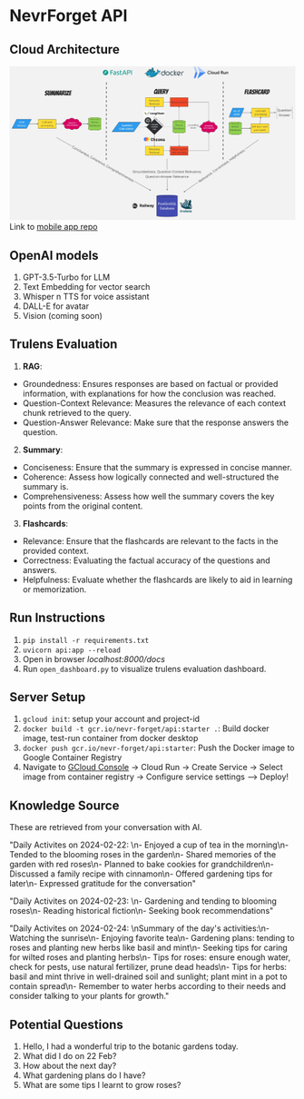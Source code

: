 # NevrForget API

## Cloud Architecture
![system design](https://github.com/Louisljz/NevrForget-api/blob/main/docs/cloud-architecture.jpg)
Link to [mobile app repo](https://github.com/jacdevv/nvr_forget) 

## OpenAI models
1. GPT-3.5-Turbo for LLM
2. Text Embedding for vector search
3. Whisper n TTS for voice assistant
4. DALL-E for avatar
5. Vision (coming soon)

## Trulens Evaluation
1. **RAG**:

- Groundedness: Ensures responses are based on factual or provided information, with explanations for how the conclusion was reached.
- Question-Context Relevance: Measures the relevance of each context chunk retrieved to the query.
- Question-Answer Relevance: Make sure that the response answers the question.

2. **Summary**:

- Conciseness: Ensure that the summary is expressed in concise manner.
- Coherence: Assess how logically connected and well-structured the summary is.
- Comprehensiveness: Assess how well the summary covers the key points from the original content.

3. **Flashcards**:

- Relevance: Ensure that the flashcards are relevant to the facts in the provided context.
- Correctness: Evaluating the factual accuracy of the questions and answers.
- Helpfulness: Evaluate whether the flashcards are likely to aid in learning or memorization.

## Run Instructions
1. `pip install -r requirements.txt`
2. `uvicorn api:app --reload`
3. Open in browser _localhost:8000/docs_
4. Run `open_dashboard.py` to visualize trulens evaluation dashboard.

## Server Setup
1. `gcloud init`: setup your account and project-id
2. `docker build -t gcr.io/nevr-forget/api:starter .`: Build docker image, test-run container from docker desktop
3. `docker push gcr.io/nevr-forget/api:starter`: Push the Docker image to Google Container Registry
4. Navigate to [GCloud Console](https://console.cloud.google.com/) -> Cloud Run -> Create Service -> Select image from container registry -> Configure service settings --> Deploy!

## Knowledge Source
These are retrieved from your conversation with AI.

"Daily Activites on 2024-02-22: \n- Enjoyed a cup of tea in the morning\n- Tended to the blooming roses in the garden\n- Shared memories of the garden with red roses\n- Planned to bake cookies for grandchildren\n- Discussed a family recipe with cinnamon\n- Offered gardening tips for later\n- Expressed gratitude for the conversation"

"Daily Activites on 2024-02-23: \n- Gardening and tending to blooming roses\n- Reading historical fiction\n- Seeking book recommendations"

"Daily Activites on 2024-02-24: \nSummary of the day's activities:\n- Watching the sunrise\n- Enjoying favorite tea\n- Gardening plans: tending to roses and planting new herbs like basil and mint\n- Seeking tips for caring for wilted roses and planting herbs\n- Tips for roses: ensure enough water, check for pests, use natural fertilizer, prune dead heads\n- Tips for herbs: basil and mint thrive in well-drained soil and sunlight; plant mint in a pot to contain spread\n- Remember to water herbs according to their needs and consider talking to your plants for growth."

## Potential Questions
1. Hello, I had a wonderful trip to the botanic gardens today.
2. What did I do on 22 Feb?
3. How about the next day?
4. What gardening plans do I have?
5. What are some tips I learnt to grow roses?
